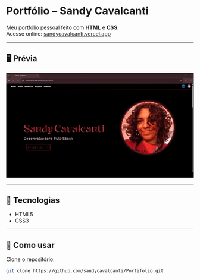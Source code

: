 # Portfólio – Sandy Cavalcanti

Meu portfólio pessoal feito com **HTML** e **CSS**.  
Acesse online: [sandycavalcanti.vercel.app](https://sandycavalcanti.vercel.app/)

---

## 🖥️ Prévia
![Demonstração do site](img/videoDemonstrativo.gif)

---

## 🚀 Tecnologias

- HTML5  
- CSS3  

---

## 📂 Como usar

Clone o repositório:

```bash
git clone https://github.com/sandycavalcanti/Portifolio.git
